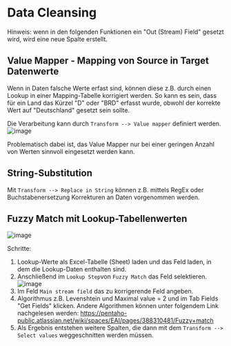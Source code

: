 # Data Cleansing

Hinweis: wenn in den folgenden Funktionen ein "Out (Stream) Field" gesetzt wird, wird eine neue Spalte erstellt. 

## Value Mapper - Mapping von Source in Target Datenwerte
Wenn in Daten falsche Werte erfast sind, können diese z.B. durch einen Lookup in einer Mapping-Tabelle korrigiert werden. 
So kann es sein, dass für ein Land das Kürzel "D" oder "BRD" erfasst wurde, obwohl der korrekte Wert auf "Deutschland" gesetzt sein sollte.

Die Verarbeitung kann durch `Transform --> Value mapper` definiert werden.  
![image](https://github.com/magruenefb3/DataIntegration/assets/97667586/f2e2536b-d2a6-4a4e-8165-8d736d79168a)

Problematisch dabei ist, das Value Mapper nur bei einer geringen Anzahl von Werten sinnvoll eingesetzt werden kann.

## String-Substitution
Mit `Transform --> Replace in String` können z.B. mittels RegEx oder Buchstabenersetzung Korrekturen an Daten vorgenommen werden.

## Fuzzy Match mit Lookup-Tabellenwerten
![image](https://github.com/magruenefb3/DataIntegration/assets/97667586/3c7526ae-b112-4110-8e9d-9e53790afc15)

Schritte:
1) Lookup-Werte als Excel-Tabelle (Sheet) laden und das Feld laden, in dem die Lookup-Daten enthalten sind.
2) Anschließend im `Lookup Step`von `Fuzzy Match` das Feld selektieren.  
![image](https://github.com/magruenefb3/DataIntegration/assets/97667586/cd1bcc9c-0c2e-43c9-b751-0d74fd8743e6)
3) Im Feld `Main stream field` das zu korrigerende Feld angeben.
4) Algorithmus z.B. Levenshtein und Maximal value = 2 und im Tab Fields "Get Fields" klicken. Andere Algorithmen können unter folgendem Link nachgelesen werden: https://pentaho-public.atlassian.net/wiki/spaces/EAI/pages/388310481/Fuzzy+match
6) Als Ergebnis entstehen weitere Spalten, die dann mit dem `Transform --> Select values` weggeschnitten werden müssen.



